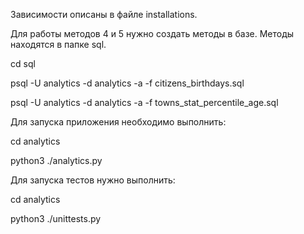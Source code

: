 Зависимости описаны в файле installations. 

Для работы методов 4 и 5 нужно создать методы в базе. Методы находятся в папке sql.


cd sql

psql -U analytics -d analytics -a -f citizens_birthdays.sql

psql -U analytics -d analytics -a -f towns_stat_percentile_age.sql



Для запуска приложения необходимо выполнить: 

cd analytics

python3 ./analytics.py

Для запуска тестов нужно выполнить:

cd analytics

python3 ./unittests.py
